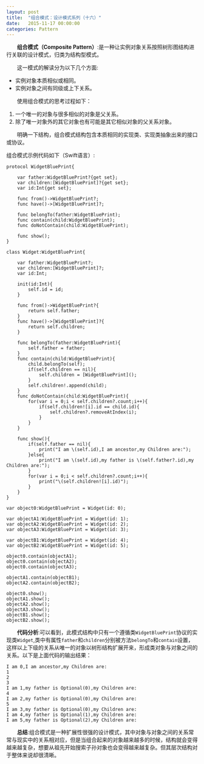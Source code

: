 ```yaml
---
layout: post
title:  "组合模式：设计模式系列（十六）"
date:   2015-11-17 00:00:00
categories: Pattern
---
```

&emsp;&emsp;**组合模式（Composite Pattern）**:是一种让实例对象关系按照树形图结构进行关联的设计模式，归类为结构型模式。

&emsp;&emsp;这一模式的解读分为以下几个方面:

* 实例对象本质相似或相同。
* 实例对象之间有同级或上下关系。

&emsp;&emsp;使用组合模式的思考过程如下：

1. 一个唯一的对象与很多相似的对象是父关系。
2. 除了唯一对象外的其它对象也有可能是其它相似对象的父关系对象。

&emsp;&emsp;明确一下结构，组合模式结构包含本质相同的实现类、实现类抽象出来的接口或协议。

组合模式示例代码如下（Swift语言）:

	protocol WidgetBluePrint{
	    
	    var father:WidgetBluePrint?{get set};
	    var children:[WidgetBluePrint]?{get set};
	    var id:Int{get set};
	    
	    func from()->WidgetBluePrint?;
	    func have()->[WidgetBluePrint]?;
	    
	    func belongTo(father:WidgetBluePrint);
	    func contain(child:WidgetBluePrint);
	    func doNotContain(child:WidgetBluePrint);
	    
	    func show();
	}

	class Widget:WidgetBluePrint{
	    
	    var father:WidgetBluePrint?;
	    var children:[WidgetBluePrint]?;
	    var id:Int;
	    
	    init(id:Int){
	        self.id = id;
	    }
	    
	    func from()->WidgetBluePrint?{
	        return self.father;
	    }
	    func have()->[WidgetBluePrint]?{
	        return self.children;
	    }
	    
	    func belongTo(father:WidgetBluePrint){
	        self.father = father;
	    }
	    func contain(child:WidgetBluePrint){
	        child.belongTo(self);
	        if(self.children == nil){
	            self.children = [WidgetBluePrint]();
	        }
	        self.children!.append(child);
	    }
	    func doNotContain(child:WidgetBluePrint){
	        for(var i = 0;i < self.children?.count;i++){
	            if(self.children![i].id == child.id){
	                self.children?.removeAtIndex(i);
	            }
	        }
	    }
	    
	    func show(){
	        if(self.father == nil){
	            print("I am \(self.id),I am ancestor,my Children are:");
	        }else{
	            print("I am \(self.id),my father is \(self.father?.id),my Children are:");
	        }
	        for(var i = 0;i < self.children?.count;i++){
	            print("\(self.children![i].id)");
	        }
	    }
	}

	var object0:WidgetBluePrint = Widget(id: 0);

	var objectA1:WidgetBluePrint = Widget(id: 1);
	var objectA2:WidgetBluePrint = Widget(id: 2);
	var objectA3:WidgetBluePrint = Widget(id: 3);

	var objectB1:WidgetBluePrint = Widget(id: 4);
	var objectB2:WidgetBluePrint = Widget(id: 5);

	object0.contain(objectA1);
	object0.contain(objectA2);
	object0.contain(objectA3);

	objectA1.contain(objectB1);
	objectA2.contain(objectB2);

	object0.show();
	objectA1.show();
	objectA2.show();
	objectA3.show();
	objectB1.show();
	objectB2.show();

&emsp;&emsp;**代码分析**:可以看到，此模式结构中只有一个遵循类`WidgetBluePrint`协议的实现类`Widget`,类中有属性`father`和`children`分别被方法`belongTo`和`contain`设置，这样以上下级的关系从唯一的对象以树形结构扩展开来，形成类对象与对象之间的关系。以下是上面代码的输出结果：

	I am 0,I am ancestor,my Children are:
	1
	2
	3
	I am 1,my father is Optional(0),my Children are:
	4
	I am 2,my father is Optional(0),my Children are:
	5
	I am 3,my father is Optional(0),my Children are:
	I am 4,my father is Optional(1),my Children are:
	I am 5,my father is Optional(2),my Children are:

&emsp;&emsp;**总结**:组合模式是一种扩展性很强的设计模式，其中对象与对象之间的关系常常与现实中的关系相对应，但是当组合起来的对象越来越多的时候，结构就会变得越来越复杂，想要从祖先开始搜索子孙对象也会变得越来越复杂。但其层次结构对于整体来说却很清晰。

